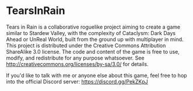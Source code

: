 # TearsInRain
Tears in Rain is a collaborative roguelike project aiming to create a game similar to Stardew Valley, with the complexity of Cataclysm: Dark Days Ahead or UnReal World, built from the ground up with multiplayer in mind. This project is distributed under the Creative Commons Attribution ShareAlike 3.0 license. The code and content of the game is free to use, modify, and redistribute for any purpose whatsoever. See http://creativecommons.org/licenses/by-sa/3.0/ for details.

If you'd like to talk with me or anyone else about this game, feel free to hop into the official Discord server: https://discord.gg/PekZKpJ
